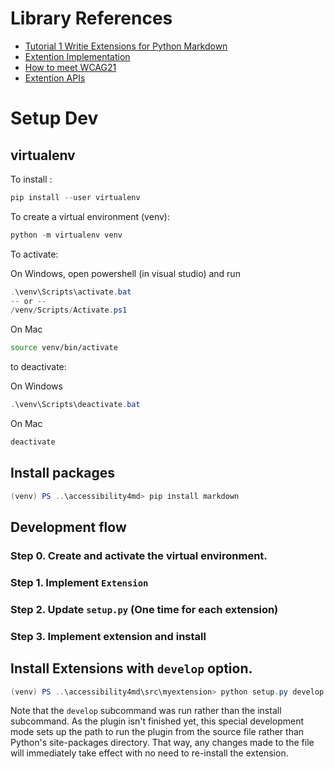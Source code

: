 # Library References
- [Tutorial 1 Writie Extensions for Python Markdown](https://github.com/Python-Markdown/markdown/wiki/Tutorial-1---Writing-Extensions-for-Python-Markdown)
- [Extention Implementation](https://github.com/TankerHQ/python-markdown/blob/master/docs/extensions/api.md)
- [How to meet WCAG21](https://www.w3.org/WAI/WCAG21/quickref/?showtechniques=145%2C244#consistent-navigation)
- [Extention APIs](https://github.com/Python-Markdown/markdown/blob/master/docs/extensions/api.md)

# Setup Dev
## virtualenv

To install :
```powershell
pip install --user virtualenv
```

To create a virtual environment (venv):
```powershell
python -m virtualenv venv
```

To activate:

On Windows, open powershell (in visual studio) and run 
```powershell
.\venv\Scripts\activate.bat
-- or --
/venv/Scripts/Activate.ps1
```

On Mac
```bash
source venv/bin/activate
```

to deactivate:

On Windows
```powershell
.\venv\Scripts\deactivate.bat
```

On Mac
```bash
deactivate
```

## Install packages

```powershell
(venv) PS ..\accessibility4md> pip install markdown
```

## Development flow

### Step 0. Create and activate the virtual environment.

### Step 1. Implement `Extension`

### Step 2. Update `setup.py` (One time for each extension)

### Step 3. Implement extension and install

## Install Extensions with `develop` option.

```powershell
(venv) PS ..\accessibility4md\src\myextension> python setup.py develop
```
Note that the `develop` subcommand was run rather than the install subcommand. As the plugin isn't finished yet, this special development mode sets up the path to run the plugin from the source file rather than Python's site-packages directory. That way, any changes made to the file will immediately take effect with no need to re-install the extension.